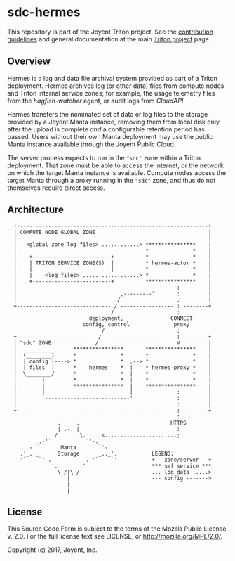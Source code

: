 <!--
    This Source Code Form is subject to the terms of the Mozilla Public
    License, v. 2.0. If a copy of the MPL was not distributed with this
    file, You can obtain one at http://mozilla.org/MPL/2.0/.
-->

<!--
    Copyright 2019 Joyent, Inc.
-->

# sdc-hermes

This repository is part of the Joyent Triton project. See the [contribution
guidelines](https://github.com/joyent/triton/blob/master/CONTRIBUTING.md)
and general documentation at the main
[Triton project](https://github.com/joyent/triton) page.

## Overview

Hermes is a log and data file archival system provided as part of a Triton
deployment.  Hermes archives log (or other data) files from compute nodes and
Triton internal service zones; for example, the usage telemetry files from the
_hagfish-watcher_ agent, or audit logs from _CloudAPI_.

Hermes transfers the nominated set of data or log files to the storage provided
by a Joyent Manta instance, removing them from local disk only after the upload
is complete _and_ a configurable retention period has passed.  Users without
their own Manta deployment may use the public Manta instance available through
the Joyent Public Cloud.

The server process expects to run in the `"sdc"` zone within a Triton
deployment.  That zone must be able to access the Internet, or the network on
which the target Manta instance is available.  Compute nodes access the target
Manta through a proxy running in the `"sdc"` zone, and thus do not themselves
require direct access.


## Architecture


```
  +-------------------------------------------------------------+
  | COMPUTE NODE GLOBAL ZONE                                    |
  |                                                             |
  |   <global zone log files> ............> ****************    |
  |                                         *              *    |
  |    +-------------------------+          *              *    |
  |    | TRITON SERVICE ZONE(S)  |          * hermes-actor *    |
  |    |                         |          *              *    |
  |    |    <log files> ..................> *              *    |
  |    +-------------------------+          ****************    |
  |                                                   :         |
  |                                 ,---------^       :         |
  |                                /                  :         |
  +------------------------------ / ----------------- : --------+
                                 /                    :
                          deployment,               CONNECT
                        config, control              proxy
                              /                       :
  +------------------------- / ---------------------- : --------+
  | "sdc" ZONE              /                         V         |
  |   ________       ****************       ****************    |
  |  (________)      *              *       *              *    |
  |  | config |----> *              *  ,--> *              *    |
  |  | files  |      *    hermes    *  |    * hermes-proxy *    |
  |  \________/      *              *  |    *              *    |
  |        |         *              *  |    *              *    |
  |        |         ****************  |    ****************    |
  |        |                           |              :         |
  |        `---------------------------'              :         |
  |                                                   :         |
  +-------------------------------------------------- : --------+
                                                      :
                .     .                             HTTPS
                |_.-._|                               :
              ./       \.     <.......................;
         _.-'`           `'-._
      .-'        Manta        '-.
    ,'_.._      Storage      _.._',           LEGEND:
    '`    `'-.           .-'`    `'           +-- zone/server --+
              '.       .'                     *** smf service ***
                \_/|\_/                       ... log data .....>
                   |                          --- config ------->
                   |
                   |
```

## License

This Source Code Form is subject to the terms of the Mozilla Public License, v.
2.0.  For the full license text see LICENSE, or http://mozilla.org/MPL/2.0/.

Copyright (c) 2017, Joyent, Inc.
